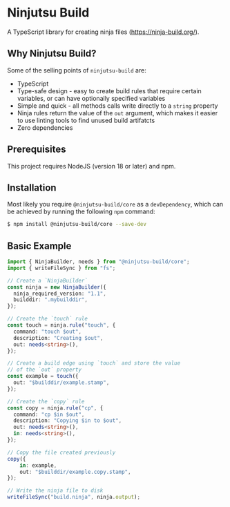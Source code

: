 # Ninjutsu Build

A TypeScript library for creating ninja files (https://ninja-build.org/).

## Why Ninjutsu Build?

Some of the selling points of `ninjutsu-build` are:

  * TypeScript
  * Type-safe design - easy to create build rules that require certain variables, or
    can have optionally specified variables
  * Simple and quick - all methods calls write directly to a `string` property
  * Ninja rules return the value of the `out` argument, which makes it easier to use
    linting tools to find unused build artifatcts
  * Zero dependencies

## Prerequisites

This project requires NodeJS (version 18 or later) and npm.

## Installation

Most likely you require `@ninjutsu-build/core` as a `devDependency`, which can be
achieved by running the following `npm` command:

```bash
$ npm install @ninjutsu-build/core --save-dev
```

## Basic Example

```ts
import { NinjaBuilder, needs } from "@ninjutsu-build/core";
import { writeFileSync } from "fs";

// Create a `NinjaBuilder`
const ninja = new NinjaBuilder({
  ninja_required_version: "1.1",
  builddir: ".mybuilddir",
});

// Create the `touch` rule
const touch = ninja.rule("touch", {
  command: "touch $out",
  description: "Creating $out",
  out: needs<string>(),
});

// Create a build edge using `touch` and store the value
// of the `out` property
const example = touch({
  out: "$builddir/example.stamp",
});

// Create the `copy` rule
const copy = ninja.rule("cp", {
  command: "cp $in $out",
  description: "Copying $in to $out",
  out: needs<string>(),
  in: needs<string>(),
});

// Copy the file created previously
copy({
    in: example,
    out: "$builddir/example.copy.stamp",
});

// Write the ninja file to disk
writeFileSync("build.ninja", ninja.output);
```
